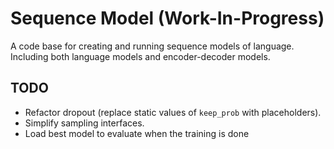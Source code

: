 # Sequence Model (Work-In-Progress)

A code base for creating and running sequence models of language. Including
both language models and encoder-decoder models.

## TODO
- Refactor dropout (replace static values of `keep_prob` with placeholders).
- Simplify sampling interfaces.
- Load best model to evaluate when the training is done
